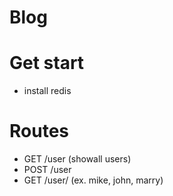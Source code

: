 # Blog

# Get start
- install redis

# Routes
- GET /user (showall users)
- POST /user
- GET /user/<userName> (ex. mike, john, marry)